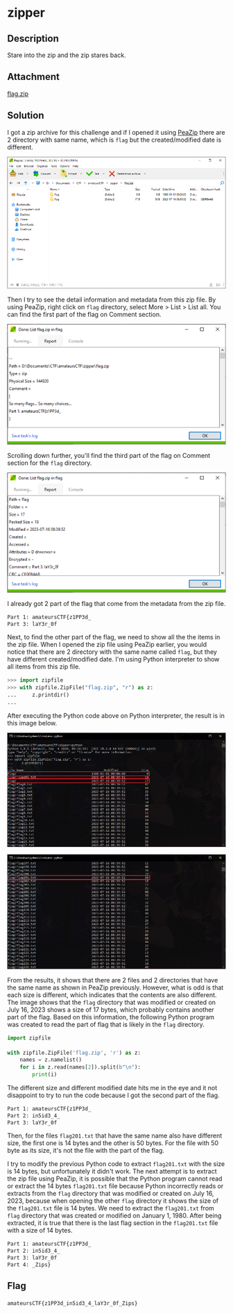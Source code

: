 # zipper

## Description
Stare into the zip and the zip stares back.

## Attachment
[flag.zip](./Challenge/flag.zip)

## Solution
I got a zip archive for this challenge and if I opened it using [PeaZip](https://peazip.github.io/) there are 2 directory with same name, which is `flag` but the created/modified date is different.

![Two same name directory but different modified date](./zipper-1.png)

Then I try to see the detail information and metadata from this zip file. By using PeaZip, right click on `flag` directory, select More > List > List all. You can find the first part of the flag on Comment section.

![1st part of flag](./zipper-2.png)

Scrolling down further, you'll find the third part of the flag on Comment section for the `flag` directory.

![3rd part of flag](./zipper-3.png)

I already got 2 part of the flag that come from the metadata from the zip file.

```
Part 1: amateursCTF{z1PP3d_
Part 3: laY3r_0f
```

Next, to find the other part of the flag, we need to show all the the items in the zip file. When I opened the zip file using PeaZip earlier, you would notice that there are 2 directory with the same name called `flag`, but they have different created/modified date. I'm using Python interpreter to show all items from this zip file.

```python
>>> import zipfile
>>> with zipfile.ZipFile("flag.zip", "r") as z:
...     z.printdir()
...
```

After executing the Python code above on Python interpreter, the result is in this image below.

![All items inside zip](./zipper-4.png)

![All items inside zip](./zipper-5.png)

From the results, it shows that there are 2 files and 2 directories that have the same name as shown in PeaZip previously.
However, what is odd is that each size is different, which indicates that the contents are also different. The image shows that the `flag` directory that was modified or created on July 16, 2023 shows a size of 17 bytes, which probably contains another part of the flag.
Based on this information, the following Python program was created to read the part of flag that is likely in the `flag` directory.

```python
import zipfile

with zipfile.ZipFile('flag.zip', 'r') as z:
    names = z.namelist()
    for i in z.read(names[2]).split(b"\n"):
        print(i)
```

The different size and different modified date hits me in the eye and it not disappoint to try to run the code because I got the second part of the flag.

```
Part 1: amateursCTF{z1PP3d_
Part 2: in5id3_4_
Part 3: laY3r_0f
```

Then, for the files `flag201.txt` that have the same name also have different size, the first one is 14 bytes and the other is 50 bytes. For the file with 50 byte as its size, it's not the file with the part of the flag.

I try to modify the previous Python code to extract `flag201.txt` with the size is 14 bytes, but unfortunately it didn't work.
The next attempt is to extract the zip file using PeaZip, it is possible that the Python program cannot read or extract the 14 bytes `flag201.txt` file because Python incorrectly reads or extracts from the `flag` directory that was modified or created on July 16, 2023, because when opening the other `flag` directory it shows the size of the `flag201.txt` file is 14 bytes. 
We need to extract the `flag201.txt` from `flag` directory that was created or modified on January 1, 1980. After being extracted, it is true that there is the last flag section in the `flag201.txt` file with a size of 14 bytes.

```
Part 1: amateursCTF{z1PP3d_
Part 2: in5id3_4_
Part 3: laY3r_0f
Part 4: _Zips}
```

## Flag
`amateursCTF{z1PP3d_in5id3_4_laY3r_0f_Zips}`

